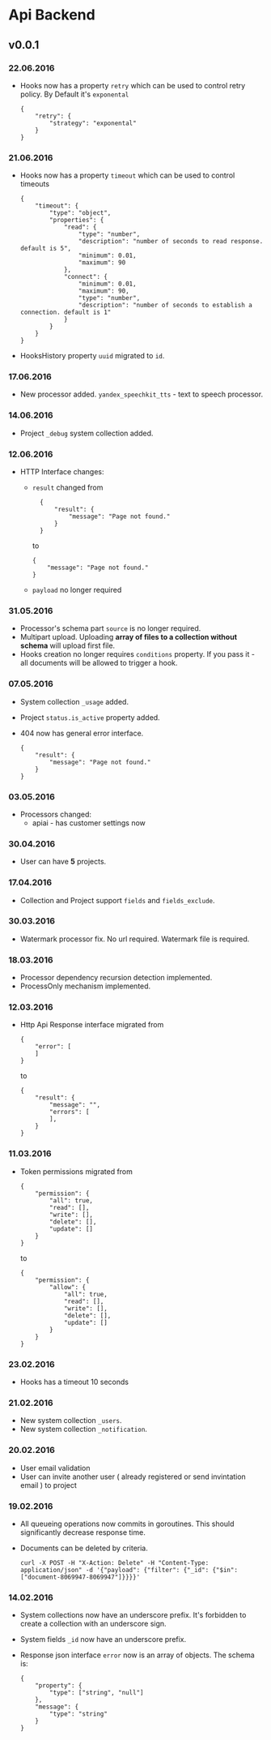# Api Backend

## v0.0.1

### 22.06.2016

  * Hooks now has a property `retry` which can be used to control retry policy. By Default it's `exponental`

        {
            "retry": {
                "strategy": "exponental"
            }
        }

### 21.06.2016
  
  * Hooks now has a property `timeout` which can be used to control timeouts

        {
            "timeout": {
                "type": "object",
                "properties": {
                    "read": {
                        "type": "number",
                        "description": "number of seconds to read response. default is 5",
                        "minimum": 0.01,
                        "maximum": 90
                    },
                    "connect": {
                        "minimum": 0.01,
                        "maximum": 90,
                        "type": "number",
                        "description": "number of seconds to establish a connection. default is 1"
                    }
                }
            }
        }

  * HooksHistory property `uuid` migrated to `id`.


### 17.06.2016

  * New processor added. `yandex_speechkit_tts` - text to speech processor.

### 14.06.2016

  * Project `_debug` system collection added.

### 12.06.2016

  * HTTP Interface changes:

    * `result` changed from

            {
                "result": {
                    "message": "Page not found."
                }
            }

      to

          {
              "message": "Page not found."
          }

    * `payload` no longer required

### 31.05.2016
  
  * Processor's schema part `source` is no longer required.
  * Multipart upload. Uploading **array of files to a collection without schema** will upload first file.
  * Hooks creation no longer requires `conditions` property. If you pass it - all documents will be allowed to trigger a hook.

### 07.05.2016
  
  * System collection `_usage` added.
  * Project `status.is_active` property added.
  * 404 now has general error interface.

        {
            "result": {
                "message": "Page not found."
            }
        }

### 03.05.2016
  
  * Processors changed:
      * apiai - has customer settings now


### 30.04.2016
  
  * User can have **5** projects.

### 17.04.2016

  * Collection and Project support `fields` and `fields_exclude`.

### 30.03.2016

  * Watermark processor fix. No url required. Watermark file is required.
  
### 18.03.2016

  * Processor dependency recursion detection implemented.
  * ProcessOnly mechanism implemented.
  

### 12.03.2016

  * Http Api Response interface migrated from

        {
            "error": [
            ]
        }

    to 

        {
            "result": {
                "message": "",
                "errors": [
                ],
            }
        }

### 11.03.2016

  * Token permissions migrated from

        {
            "permission": {
                "all": true,
                "read": [],
                "write": [],
                "delete": [],
                "update": []
            }
        }

    to 

        {
            "permission": {
                "allow": {
                    "all": true,
                    "read": [],
                    "write": [],
                    "delete": [],
                    "update": []
                }
            }
        }


### 23.02.2016
  
  * Hooks has a timeout 10 seconds

### 21.02.2016
  
  * New system collection `_users`.
  * New system collection `_notification`.

### 20.02.2016
  
  * User email validation
  * User can invite another user ( already registered or send invintation email ) to project

### 19.02.2016
  
  * All queueing operations now commits in goroutines. This should significantly decrease response time.
  * Documents can be deleted by criteria. 

        curl -X POST -H "X-Action: Delete" -H "Content-Type: application/json" -d '{"payload": {"filter": {"_id": {"$in": ["document-8069947-8069947"]}}}}'

### 14.02.2016

  * System collections now have an underscore prefix. It's forbidden to create a collection with an underscore sign.
  * System fields `_id` now have an underscore prefix.
  * Response json interface `error` now is an array of objects. The schema is:

        {
            "property": {
                "type": ["string", "null"]
            },
            "message": {
            	"type": "string"
            }
        }
  